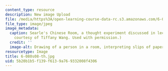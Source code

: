 ```yaml
---
content_type: resource
description: New image Upload
file: /media/https%3A/open-learning-course-data-rc.s3.amazonaws.com/6-080-great-ideas-in-theoretical-computer-science-spring-2008/5b20b1b5f139f6139a769332008f4306_6-080s08-th.jpg
file_type: image/jpeg
image_metadata:
  caption: Searle's Chinese Room, a thought experiment discussed in lecture 6. (Image
    courtesy of Tiffany Wang. Used with permission.)
  credit: ''
  image-alt: Drawing of a person in a room, interpreting slips of paper with a rulebook.
resourcetype: Image
title: 6-080s08-th.jpg
uid: 5b20b1b5-f139-f613-9a76-9332008f4306
---
```

